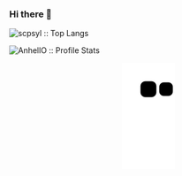 ### Hi there 👋

<!--
**scpsyl/scpsyl** is a ✨ _special_ ✨ repository because its `README.md` (this file) appears on your GitHub profile.

Here are some ideas to get you started:

- 🔭 I’m currently working on ...
- 🌱 I’m currently learning ...
- 👯 I’m looking to collaborate on ...
- 🤔 I’m looking for help with ...
- 💬 Ask me about ...
- 📫 How to reach me: ...
- 😄 Pronouns: ...
- ⚡ Fun fact: ...


-->

<p align="left"><img src="https://github-readme-stats.vercel.app/api/top-langs/?username=scpsyl&langs_count=10&theme=tokyonight&layout=compact" alt="scpsyl :: Top Langs" /></p>

<p align="left"><img src="https://github-readme-stats.vercel.app/api?username=scpsyl&show_icons=true&theme=synthwave" alt="AnhellO :: Profile Stats" /></p>

<div align="center">
    <a href="http://subhadipmaiti.me/">
    <img  src="https://raw.githubusercontent.com/scriptex/github-contributions-snake/snake/github-contribution-grid-snake.svg"
         alt="snake" /></a>
  </div>

